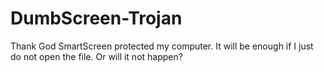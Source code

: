 # DumbScreen-Trojan
Thank God SmartScreen protected my computer. It will be enough if I just do not open the file. Or will it not happen?
